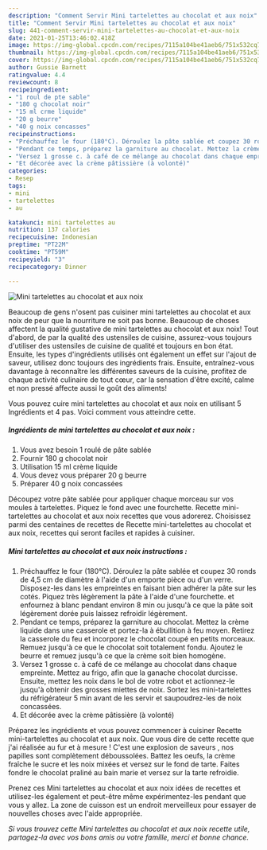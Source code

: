 ```yaml
---
description: "Comment Servir Mini tartelettes au chocolat et aux noix"
title: "Comment Servir Mini tartelettes au chocolat et aux noix"
slug: 441-comment-servir-mini-tartelettes-au-chocolat-et-aux-noix
date: 2021-01-25T13:46:02.418Z
image: https://img-global.cpcdn.com/recipes/7115a104be41aeb6/751x532cq70/mini-tartelettes-au-chocolat-et-aux-noix-photo-principale-de-la-recette.jpg
thumbnail: https://img-global.cpcdn.com/recipes/7115a104be41aeb6/751x532cq70/mini-tartelettes-au-chocolat-et-aux-noix-photo-principale-de-la-recette.jpg
cover: https://img-global.cpcdn.com/recipes/7115a104be41aeb6/751x532cq70/mini-tartelettes-au-chocolat-et-aux-noix-photo-principale-de-la-recette.jpg
author: Gussie Barnett
ratingvalue: 4.4
reviewcount: 8
recipeingredient:
- "1 roul de pte sable"
- "180 g chocolat noir"
- "15 ml crme liquide"
- "20 g beurre"
- "40 g noix concasses"
recipeinstructions:
- "Préchauffez le four (180°C). Déroulez la pâte sablée et coupez 30 ronds de 4,5 cm de diamètre à l&#39;aide d&#39;un emporte pièce ou d&#39;un verre. Disposez-les dans les empreintes en faisant bien adhérer la pâte sur les cotés. Piquez très légèrement la pâte à l&#39;aide d&#39;une fourchette. et enfournez à blanc pendant environ 8 min ou jusqu&#39;à ce que la pâte soit légèrement dorée puis laissez refroidir légèrement."
- "Pendant ce temps, préparez la garniture au chocolat. Mettez la crème liquide dans une casserole et portez-la à ébullition à feu moyen. Retirez la casserole du feu et incorporez le chocolat coupé en petits morceaux. Remuez jusqu&#39;à ce que le chocolat soit totalement fondu. Ajoutez le beurre et remuez jusqu&#39;à ce que la crème soit bien homogène."
- "Versez 1 grosse c. à café de ce mélange au chocolat dans chaque empreinte. Mettez au frigo, afin que la ganache chocolat durcisse. Ensuite, mettez les noix dans le bol de votre robot et actionnez-le jusqu&#39;à obtenir des grosses miettes de noix. Sortez les mini-tartelettes du réfrigérateur 5 min avant de les servir et saupoudrez-les de noix concassées."
- "Et décorée avec la crème pâtissière (à volonté)"
categories:
- Resep
tags:
- mini
- tartelettes
- au

katakunci: mini tartelettes au 
nutrition: 137 calories
recipecuisine: Indonesian
preptime: "PT22M"
cooktime: "PT59M"
recipeyield: "3"
recipecategory: Dinner

---
```



![Mini tartelettes au chocolat et aux noix](https://img-global.cpcdn.com/recipes/7115a104be41aeb6/751x532cq70/mini-tartelettes-au-chocolat-et-aux-noix-photo-principale-de-la-recette.jpg)

Beaucoup de gens n'osent pas cuisiner mini tartelettes au chocolat et aux noix de peur que la nourriture ne soit pas bonne. Beaucoup de choses affectent la qualité gustative de mini tartelettes au chocolat et aux noix! Tout d'abord, de par la qualité des ustensiles de cuisine, assurez-vous toujours d'utiliser des ustensiles de cuisine de qualité et toujours en bon état. Ensuite, les types d'ingrédients utilisés ont également un effet sur l'ajout de saveur, utilisez donc toujours des ingrédients frais. Ensuite, entraînez-vous davantage à reconnaître les différentes saveurs de la cuisine, profitez de chaque activité culinaire de tout cœur, car la sensation d'être excité, calme et non pressé affecte aussi le goût des aliments!

<!--inarticleads1-->

Vous pouvez cuire mini tartelettes au chocolat et aux noix en utilisant 5 Ingrédients et 4 pas. Voici comment vous atteindre cette.

##### Ingrédients de mini tartelettes au chocolat et aux noix :

1. Vous avez besoin 1 roulé de pâte sablée
1. Fournir 180 g chocolat noir
1. Utilisation 15 ml crème liquide
1. Vous devez vous préparer 20 g beurre
1. Préparer 40 g noix concassées


Découpez votre pâte sablée pour appliquer chaque morceau sur vos moules à tartelettes. Piquez le fond avec une fourchette. Recette mini-tartelettes au chocolat et aux noix recettes que vous adorerez. Choisissez parmi des centaines de recettes de Recette mini-tartelettes au chocolat et aux noix, recettes qui seront faciles et rapides à cuisiner. 

<!--inarticleads2-->

##### Mini tartelettes au chocolat et aux noix instructions :

1. Préchauffez le four (180°C). Déroulez la pâte sablée et coupez 30 ronds de 4,5 cm de diamètre à l&#39;aide d&#39;un emporte pièce ou d&#39;un verre. Disposez-les dans les empreintes en faisant bien adhérer la pâte sur les cotés. Piquez très légèrement la pâte à l&#39;aide d&#39;une fourchette. et enfournez à blanc pendant environ 8 min ou jusqu&#39;à ce que la pâte soit légèrement dorée puis laissez refroidir légèrement.
1. Pendant ce temps, préparez la garniture au chocolat. Mettez la crème liquide dans une casserole et portez-la à ébullition à feu moyen. Retirez la casserole du feu et incorporez le chocolat coupé en petits morceaux. Remuez jusqu&#39;à ce que le chocolat soit totalement fondu. Ajoutez le beurre et remuez jusqu&#39;à ce que la crème soit bien homogène.
1. Versez 1 grosse c. à café de ce mélange au chocolat dans chaque empreinte. Mettez au frigo, afin que la ganache chocolat durcisse. Ensuite, mettez les noix dans le bol de votre robot et actionnez-le jusqu&#39;à obtenir des grosses miettes de noix. Sortez les mini-tartelettes du réfrigérateur 5 min avant de les servir et saupoudrez-les de noix concassées.
1. Et décorée avec la crème pâtissière (à volonté)


Préparez les ingrédients et vous pouvez commencer à cuisiner Recette mini-tartelettes au chocolat et aux noix. Que vous dire de cette recette que j&#39;ai réalisée au fur et à mesure ! C&#39;est une explosion de saveurs , nos papilles sont complètement déboussolées. Battez les oeufs, la crème fraîche le sucre et les noix mixées et versez sur le fond de tarte. Faites fondre le chocolat praliné au bain marie et versez sur la tarte refroidie. 

<!--inarticleads1-->

<p>
Prenez ces Mini tartelettes au chocolat et aux noix idées de recettes et utilisez-les également et peut-être même expérimentez-les pendant que vous y allez. La zone de cuisson est un endroit merveilleux pour essayer de nouvelles choses avec l'aide appropriée.
</p>

<p>
<i>Si vous trouvez cette Mini tartelettes au chocolat et aux noix recette utile, partagez-la avec vos bons amis ou votre famille, merci et bonne chance.</i>
</p>
